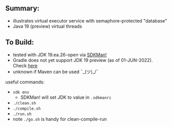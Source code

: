 
Summary:
---------

* illustrates virtual executor service with semaphore-protected "database"
* Java 19 (preview) virtual threads

To Build:
---------

* tested with JDK 19.ea.26-open via [SDKMan!](https://sdkman.io/)
* Gradle does not yet support JDK 19 preview (as of 01-JUN-2022). Check [here](https://docs.gradle.org/current/userguide/compatibility.html)
* unknown if Maven can be used ¯\_(ツ)_/¯

useful commands:

* `sdk env`
    - SDKMan! will set JDK to value in `.sdkmanrc`
* `./clean.sh`
* `./compile.sh`
* `./run.sh`
* note `./go.sh` is handy for clean-compile-run
